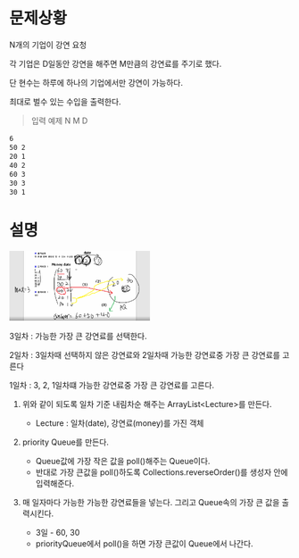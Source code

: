 # 문제상황

N개의 기업이 강연 요청

각 기업은 D일동안 강연을 해주면 M만큼의 강연료를 주기로 했다.

단 현수는 하루에 하나의 기업에서만 강연이 가능하다.

최대로 벌수 있는 수입을 출력한다.

> 입력 예제
N
M D
```
6
50 2
20 1
40 2
60 3
30 3
30 1
``` 

# 설명

<img src ="https://github.com/steadykyu/TIL/blob/master/Algorithm/%EC%9E%90%EB%B0%94%EC%95%8C%EA%B3%A0%EB%A6%AC%EC%A6%98_%EC%9D%B8%ED%94%84%EB%9F%B0/9.GreedyAlgorithm/img/4_1.png" width="50%" height="50%">

3일차 : 가능한 가장 큰 강연료를 선택한다.

2일차 : 3일차때 선택하지 않은 강연료와 2일차때 가능한 강연료중 가장 큰 강연료를 고른다

1일차 : 3, 2, 1일차떄 가능한 강연료중 가장 큰 강연료를 고른다.

1. 위와 같이 되도록 일차 기준 내림차순 해주는 ArrayList<Lecture\>를 만든다.
    + Lecture : 일차(date), 강연료(money)를 가진 객체

2. priority Queue를 만든다.
    + Queue값에 가장 작은 값을 poll()해주는 Queue이다.
    + 반대로 가장 큰값을 poll()하도록 Collections.reverseOrder()를 생성자 안에 입력해준다.

3. 매 일자마다 가능한 가능한 강연료들을 넣는다. 그리고 Queue속의 가장 큰 값을 출력시킨다.
    + 3일 - 60, 30
    + priorityQueue에서 poll()을 하면 가장 큰값이 Queue에서 나간다.



